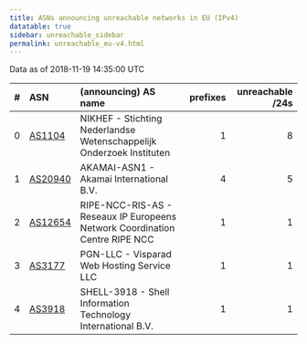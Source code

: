 ```yaml
---
title: ASNs announcing unreachable networks in EU (IPv4)
datatable: true
sidebar: unreachable_sidebar
permalink: unreachable_eu-v4.html
---
```


Data as of 2018-11-19 14:35:00 UTC


<div class="datatable-begin"></div>

|   # | ASN                                    | (announcing) AS name                                                        |   prefixes |   unreachable /24s |
|----:|:---------------------------------------|:----------------------------------------------------------------------------|-----------:|-------------------:|
|   0 | [AS1104](unreachable_AS1104-v4.html)   | NIKHEF - Stichting Nederlandse Wetenschappelijk Onderzoek Instituten        |          1 |                  8 |
|   1 | [AS20940](unreachable_AS20940-v4.html) | AKAMAI-ASN1 - Akamai International B.V.                                     |          4 |                  5 |
|   2 | [AS12654](unreachable_AS12654-v4.html) | RIPE-NCC-RIS-AS - Reseaux IP Europeens Network Coordination Centre RIPE NCC |          1 |                  1 |
|   3 | [AS3177](unreachable_AS3177-v4.html)   | PGN-LLC - Visparad Web Hosting Service LLC                                  |          1 |                  1 |
|   4 | [AS3918](unreachable_AS3918-v4.html)   | SHELL-3918 - Shell Information Technology International B.V.                |          1 |                  1 |

<div class="datatable-end"></div>